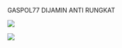 GASPOL77
DIJAMIN ANTI RUNGKAT


<!DOCTYPE html>
<html>

<head>
  <meta charset="utf-8">
  <meta name="viewport" content="width=device-width">

  <link href="style.css" rel="stylesheet" type="text/css" />

  <meta name="description" content="">

  <meta property="og:url" content="https://gaspols77.com/">
  <meta property="og:type" content="website">
  <meta property="og:title" content="">
  <meta property="og:description" content="">
  <meta property="og:image" content="https://opengraph.b-cdn.net/production/images/e90aef54-df85-406c-9986-300e94e774e3.jpg?token=y5YkPx0xMN4SFUJxxrfzUJ4d8C4v0Pj_s4D0HPI5Xy4&height=405&width=720&expires=33276511774">

  <meta name="twitter:card" content="summary_large_image">
  <meta property="twitter:domain" content="gaspols77.com">
  <meta property="twitter:url" content="https://gaspols77.com/">
  <meta name="twitter:title" content="">
  <meta name="twitter:description" content="">
  <meta name="twitter:image" content="https://opengraph.b-cdn.net/production/images/e90aef54-df85-406c-9986-300e94e774e3.jpg?token=y5YkPx0xMN4SFUJxxrfzUJ4d8C4v0Pj_s4D0HPI5Xy4&height=405&width=720&expires=33276511774">

</head>

<body>

</body>

</html>
<a href="https://gaspols77.com/"><img src="https://opengraph.b-cdn.net/production/images/e90aef54-df85-406c-9986-300e94e774e3.jpg?token=y5YkPx0xMN4SFUJxxrfzUJ4d8C4v0Pj_s4D0HPI5Xy4&height=405&width=720&expires=33276511774" /></a>

<a href="https://gaspols77.com/"><img src="https://opengraph.b-cdn.net/production/images/c0587aec-506f-48df-a85c-17e801a84b7a.jpg?token=dgFBFS38ZnCpspX-ZsjgcjlyaCX3FUJ3hNp9Kl78npA&height=675&width=1200&expires=33276512135" /></a>
